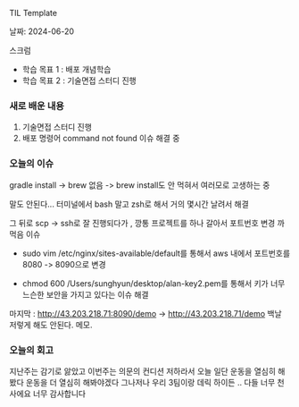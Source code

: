 TIL Template

날짜: 2024-06-20

스크럼
- 학습 목표 1 : 배포 개념학습 
- 학습 목표 2 : 기술면접 스터디 진행

### 새로 배운 내용

1. 기술면접 스터디 진행 
2. 배포 명령어 command not found 이슈 해결 중

### 오늘의 이슈
gradle install -> brew 없음 -> brew install도 안 먹혀서 여러모로 고생하는 중

말도 안된다... 터미널에서 bash 말고 zsh로 해서 거의 몇시간 날려서 해결

그 뒤로 scp -> ssh로 잘 진행되다가 , 깡통 프로젝트를 하나 갈아서 포트번호 변경 까먹음 이슈 

+ sudo vim /etc/nginx/sites-available/default를 통해서 
aws 내에서 포트번호를 8080 -> 8090으로 변경

+ chmod 600 /Users/sunghyun/desktop/alan-key2.pem를 통해서 
키가 너무 느슨한 보안을 가지고 있다는 이슈 해결

마지막 : http://43.203.218.71:8090/demo -> http://43.203.218.71/demo
백날 저렇게 해도 안된다. 메모.

### 오늘의 회고
지난주는 감기로 앓았고 이번주는 의문의 컨디션 저하라서 오늘 일단 운동을 열심히 해봤다
운동을 더 열심히 해봐야겠다
그나저나 우리 3팀이랑 데릭 하이든 .. 다들 너무 천사에요 너무 감사합니다 

